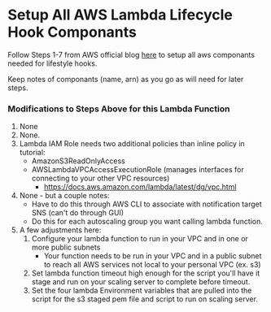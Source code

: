 # Setup All AWS Lambda Lifecycle Hook Componants
Follow Steps 1-7 from AWS official blog [here](https://aws.amazon.com/blogs/compute/using-aws-lambda-with-auto-scaling-lifecycle-hooks/) to setup all aws componants needed for lifestyle hooks.

Keep notes of componants (name, arn) as you go as will need for later steps.

### Modifications to Steps Above for this Lambda Function

1. None
2. None.
3. Lambda IAM Role needs two additional policies than inline policy in tutorial:
    * AmazonS3ReadOnlyAccess
    * AWSLambdaVPCAccessExecutionRole (manages interfaces for connecting to your other VPC resources)
      * https://docs.aws.amazon.com/lambda/latest/dg/vpc.html
4. None - but a couple notes:
    * Have to do this through AWS CLI to associate with notification target SNS (can't do through GUI)
    * Do this for each autoscaling group you want calling lambda function.
5. A few adjustments here:
   1. Configure your lambda function to run in your VPC and in one or more public subnets
      * Your function needs to be run in your VPC and in a public subnet to reach all AWS services not local to your personal VPC (ex. s3)
   2. Set lambda function timeout high enough for the script you'll have it stage and run on your scaling server to complete before timeout.
   3. Set the four lambda Environment variables that are pulled into the script for the s3 staged pem file and script to run on scaling server.
